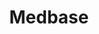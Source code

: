 ---
image: https://i.postimg.cc/d3FdX3X7/Logo.png
category: Personal Projects
title: Medbase
description: A repository of Zimbabwe-relevant medical school information through videos, questions and notes.
address: https://medbase.co.zw
---